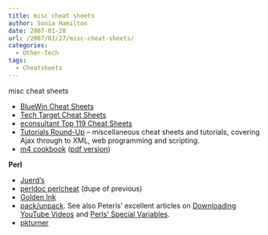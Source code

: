 ```yaml
---
title: misc cheat sheets
author: Sonia Hamilton
date: 2007-01-28
url: /2007/01/27/misc-cheat-sheets/
categories:
  - Other-Tech
tags:
  - Cheatsheets
---
```

misc cheat sheets
<!--more-->

  * [BlueWin Cheat Sheets][1]
  * [Tech Target Cheat Sheets][2]
  * [econsultant Top 119 Cheat Sheets][3]
  * [Tutorials Round-Up][4] &#8211; miscellaneous cheat sheets and tutorials, covering Ajax through to XML, web programming and scripting.
  * [m4 cookbook][5] ([pdf version][6])

**Perl**

  * [Juerd&#8217;s][7]
  * [perldoc perlcheat][8] (dupe of previous)
  * [Golden Ink][9]
  * [pack/unpack][10]. See also Peteris&#8217; excellent articles on [Downloading YouTube Videos][11] and [Perls&#8217; Special Variables][12].
  * [pkturner][13]

 [1]: http://mypage.bluewin.ch/a-z/yuppi/links/cheatsheets.html
 [2]: http://whatis.techtarget.com/definition/0,,sid9_gci826135,00.html
 [3]: http://webdeveloper.econsultant.com/cheat-sheets/
 [4]: http://www.smashingmagazine.com/2007/01/26/tutorials-round-up-ajax-css-javascript-php-mysql-and-more/
 [5]: http://72.14.253.104/search?q=cache:E-lgXKJvLX8J:www.cs.stir.ac.uk/~kjt/research/pdf/expl-m4.pdf+m4+cookbook%22&hl=en&ct=clnk&cd=10&gl=au&client=firefox-a
 [6]: http://www.google.com.au/url?sa=t&ct=res&cd=10&url=http%3A%2F%2Fwww.cs.stir.ac.uk%2F~kjt%2Fresearch%2Fpdf%2Fexpl-m4.pdf&ei=MCMxR8atKYO4pgSZ76mXAg&usg=AFQjCNEO-XqWI7qWBlQwIWavWLIMMbXmKg&sig2=VczKzAehDdALPXA3sY3p4w
 [7]: http://juerd.nl/site.plp/perlcheat
 [8]: http://perldoc.perl.org/perlcheat.html
 [9]: http://goldenink.com/perl/perlcheat.html
 [10]: http://www.catonmat.net/blog/perl-pack-unpack-printf-cheat-sheet/
 [11]: http://www.catonmat.net/blog/downloading-youtube-videos-with-a-perl-one-liner/
 [12]: http://www.catonmat.net/blog/perls-special-variable-cheat-sheet/
 [13]: http://www.pkturner.org/programming/Perl_cheat_sheet.html
